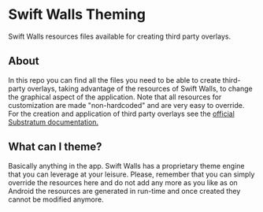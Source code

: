 # Swift Walls Theming
Swift Walls resources files available for creating third party overlays.

## About
In this repo you can find all the files you need to be able to create third-party overlays, taking advantage of the resources of Swift Walls, to change the graphical aspect of the application. Note that all resources for customization are made "non-hardcoded" and are very easy to override.
For the creation and application of third party overlays see the <a href="https://github.com/substratum/template">official Substratum documentation.</a>

## What can I theme?
Basically anything in the app. Swift Walls has a proprietary theme engine that you can leverage at your leisure.
Please, remember that you can simply override the resources here and do not add any more as you like as on Android the resources are generated in run-time and once created they cannot be modified anymore.
